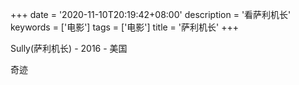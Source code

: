 +++
date = '2020-11-10T20:19:42+08:00'
description = '看萨利机长'
keywords = ['电影']
tags = ['电影']
title = '萨利机长'
+++

Sully(萨利机长) - 2016 - 美国

奇迹
